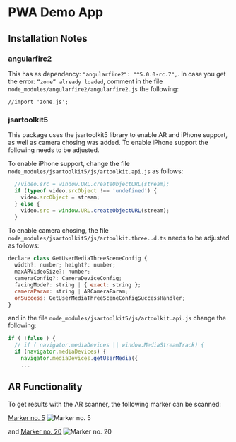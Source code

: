 # PWA Demo App
## Installation Notes
### angularfire2 
This has as dependency: `"angularfire2": "^5.0.0-rc.7",`. In case you get the error: `“zone” already loaded`, comment in the file `node_modules/angularfire2/angularfire2.js` the following:
```
//import 'zone.js';
```


### jsartoolkit5
This package uses the jsartoolkit5 library to enable AR and iPhone support, as well as camera chosing was added. To enable iPhone support the following needs to be adjusted.

To enable iPhone support, change the file `node_modules/jsartoolkit5/js/artoolkit.api.js` as follows:
```javascript
  //video.src = window.URL.createObjectURL(stream);
  if (typeof video.srcObject !== 'undefined') {
    video.srcObject = stream;
  } else {
    video.src = window.URL.createObjectURL(stream);
  }
```

To enable camera chosing, the file `node_modules/jsartoolkit5/js/artoolkit.three..d.ts` needs to be adjusted as follows:
```javascript
declare class GetUserMediaThreeSceneConfig {
  width?: number; height?: number;
  maxARVideoSize?: number;
  cameraConfig?: CameraDeviceConfig;
  facingMode?: string | { exact: string };
  cameraParam: string | ARCameraParam;
  onSuccess: GetUserMediaThreeSceneConfigSuccessHandler;
}
```

and in the file `node_modules/jsartoolkit5/js/artoolkit.api.js` change the following:
```javascript
if ( !false ) {
  // if ( navigator.mediaDevices || window.MediaStreamTrack) {
  if (navigator.mediaDevices) {
    navigator.mediaDevices.getUserMedia({
    ...
```
## AR Functionality
To get results with the AR scanner, the following marker can be scanned:

[Marker no. 5](https://github.com/artoolkit/artoolkit5/blob/master/doc/patterns/Matrix%20code%203x3%20(72dpi)/5.png)
![Marker no. 5](https://github.com/artoolkit/artoolkit5/blob/master/doc/patterns/Matrix%20code%203x3%20(72dpi)/5.png "Marker no. 5")

and
[Marker no. 20](https://github.com/artoolkit/artoolkit5/blob/master/doc/patterns/Matrix%20code%203x3%20(72dpi)/20.png)
![Marker no. 20](https://github.com/artoolkit/artoolkit5/blob/master/doc/patterns/Matrix%20code%203x3%20(72dpi)/20.png "Marker no. 20")
